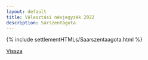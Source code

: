 ```yaml
---
layout: default
title: Választási névjegyzék 2022
description: Sárszentágota
---
```


{% include settlementHTMLs/Saarszentaagota.html %}

[Vissza](./)